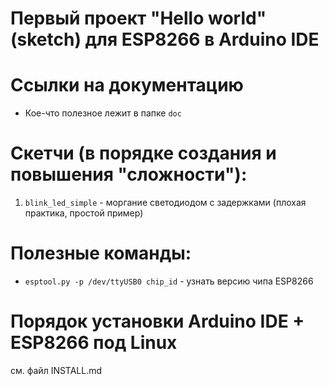 Первый проект "Hello world" (sketch) для ESP8266 в Arduino IDE
==============================================================

# Ссылки на документацию

 * Кое-что полезное лежит в папке `doc`

# Скетчи (в порядке создания и повышения "сложности"):

 1. `blink_led_simple` - моргание светодиодом с задержками (плохая практика, простой пример)

# Полезные команды:

 * `esptool.py -p /dev/ttyUSB0 chip_id` - узнать версию чипа ESP8266

# Порядок установки Arduino IDE + ESP8266 под Linux
см. файл INSTALL.md

